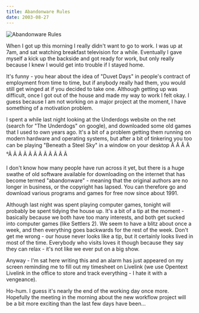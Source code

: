```yaml
---
title: Abandonware Rules
date: 2003-08-27
---
```


![Abandonware Rules](https://source.unsplash.com/2aFp6EWWs58/1600x900)

When I got up this morning I really didn't want to go to work. I was up at 7am, and sat watching breakfast television for a while. Eventually I gave myself a kick up the backside and got ready for work, but only really because I knew I would get into trouble if I stayed home.

It's funny - you hear about the idea of "Duvet Days" in people's contract of employment from time to time, but if anybody really had them, you would still get winged at if you decided to take one. Although getting up was difficult, once I got out of the house and made my way to work I felt okay. I guess because I am not working on a major project at the moment, I have something of a motivation problem.

I spent a while last night looking at the Underdogs website on the net (search for "The Underdogs" on google), and downloaded some old games that I used to own years ago. It's a bit of a problem getting them running on modern hardware and operating systems, but after a bit of tinkering you too can be playing "Beneath a Steel Sky" in a window on your desktop Ã Ã Ã Ã °Ã Ã Ã Ã Ã Ã Ã Ã Ã Ã Ã Ã 

I don't know how many people have run across it yet, but there is a huge swathe of old software available for downloading on the internet that has become termed "abandonware" - meaning that the original authors are no longer in business, or the copyright has lapsed. You can therefore go and download various programs and games for free now since about 1991.

Although last night was spent playing computer games, tonight will probably be spent tidying the house up. It's a bit of a tip at the moment - basically because we both have too many interests, and both get sucked into computer games (like Settlers 2). We seem to have a blitz about once a week, and then everything goes backwards for the rest of the week. Don't get me wrong - our house never looks like a tip, but it certainly looks lived in most of the time. Everybody who visits loves it though because they say they can relax - it's not like we ever put on a big show.

Anyway - I'm sat here writing this and an alarm has just appeared on my screen reminding me to fill out my timesheet on Livelink (we use Opentext Livelink in the office to store and track everything - I hate it with a vengeance).

Ho-hum. I guess it's nearly the end of the working day once more. Hopefully the meeting in the morning about the new workflow project will be a bit more exciting than the last few days have been...